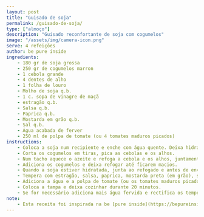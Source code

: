```yaml
---
layout: post
title: "Guisado de soja"
permalink: /guisado-de-soja/
type: ["almoço"]
description: "Guisado reconfortante de soja com cogumelos"
image: "/assets/img/camera-icon.png"
serve: 4 refeições
author: be pure inside
ingredients:
    - 180 gr de soja grossa
    - 250 gr de cogumelos marron
    - 1 cebola grande
    - 4 dentes de alho
    - 1 folha de louro
    - Molho de soja q.b.
    - 1 c. sopa de vinagre de maçã
    - estragão q.b.
    - Salsa q.b.
    - Paprica q.b.
    - Mostarda em grão q.b.
    - Sal q.b.
    - Água acabada de ferver
    - 250 ml de polpa de tomate (ou 4 tomates maduros picados)
instructions:
    - Coloca a soja num recipiente e enche com água quente. Deixa hidratar entre 15 a 20 minutos e escorre bem.
    - Corta os cogumelos em tiras, pica as cebolas e os alhos.
    - Num tacho aquece o azeite e refoga a cebola e os alhos, juntamente com a folha de louro, até a cebola ficar translúcida.
    - Adiciona os cogumelos e deixa refogar até ficarem macios.
    - Quando a soja estiver hidratada, junta ao refogado e antes de envolveres, adiciona o molho de soja e o vinagre, envolve bem. Deixe cozinhar durante 5 minutos.
    - Tempera com estragão, salsa, paprica, mostarda preta (em grão), sal e pimenta preta.
    - Adiciona a água e a polpa de tomate (ou os tomates maduros picados) e envolve bem, rectifica os temperos se necessário.
    - Coloca a tampa e deixa cozinhar durante 20 minutos.
    - Se for necessário adiciona mais água fervida e rectifica os temperos.
note:
    - Esta receita foi inspirada na be [pure inside](https://bepureinside.com/guisado-de-soja-com-cogumelos/)
---
```

